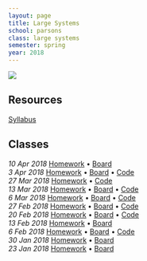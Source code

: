 ```yaml
---
layout: page
title: Large Systems
school: parsons
class: large systems
semester: spring
year: 2018
---
```


![](internet.gif)

## Resources

[Syllabus](PGTE_5566_A_NASSER_SP18.pdf)

## Classes
*10 Apr 2018* [Homework](week-11/homework) &bull;
              [Board](https://cdn.rawgit.com/nasser/52bbb62d06eed725b7c948ee1bc0ddbd/raw/deploying.svg)  
*3 Apr 2018* [Homework](week-10/homework) &bull;
             [Board](https://cdn.rawgit.com/nasser/8e28bab5f859bf7dc3425a554dae245d/raw/cloud.svg) &bull;
             [Code](https://gist.github.com/nasser/112593601763a7edff8b5e229d41c595)  
*27 Mar 2018* [Homework](week-9/homework) &bull;
              [Code](https://github.com/nasser/large-systems-2018-midterm-demo)  
*13 Mar 2018* [Homework](week-8/homework) &bull;
              [Board](https://cdn.rawgit.com/nasser/beb22392f56b72073165f89793bac235/raw/electron.svg) &bull;
              [Code](https://gist.github.com/nasser/395510e906192f8ba27c078d7ed95f37)  
*6 Mar 2018* [Homework](week-7/homework) &bull;
             [Board](https://cdn.rawgit.com/nasser/35c3dc1d119db056cd3acc65aa5c7396/raw/local-networks.svg) &bull;
             [Code](https://gist.github.com/nasser/395510e906192f8ba27c078d7ed95f37)  
*27 Feb 2018* [Homework](week-6/homework) &bull;
              [Board](https://cdn.rawgit.com/nasser/de1af30c1be90998079a532a9238d3c3/raw/node-sockets.svg) &bull;
              [Code](https://gist.github.com/nasser/71fa7bee711278954ba37634ee79d3b6)  
*20 Feb 2018* [Homework](week-5/homework) &bull;
              [Board](https://cdn.rawgit.com/nasser/65c191d8eae2689a280f864cd67b1b0c/raw/javascript.svg) &bull;
              [Code](https://gist.github.com/nasser/2eee57270ba282c67158803f61bc8e34)  
*13 Feb 2018* [Homework](week-4/homework) &bull;
              [Board](https://cdn.rawgit.com/nasser/ad4b0038d366010beacedc263b75ab1b/raw/apis.svg)  
*6 Feb 2018* [Homework](week-3/homework) &bull;
             [Board](https://cdn.rawgit.com/nasser/a04c7479b733b6a4b107879d42419aaa/raw/serialization.svg) &bull;
             [Code](https://gist.github.com/nasser/5eba676b2e3bf23198009b3529524587)  
*30 Jan 2018* [Homework](week-2/homework) &bull;
              [Board](https://cdn.rawgit.com/nasser/0c33f9688064e6bf0959e3e1eed5e642/raw/internet.svg)  
*23 Jan 2018* [Homework](week-1/homework) &bull;
              [Board](https://cdn.rawgit.com/nasser/6451598807a7e7da13426b51a9840354/raw/large-systems-intro.svg)
